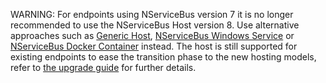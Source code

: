 WARNING: For endpoints using NServiceBus version 7 it is no longer recommended to use the NServiceBus Host version 8. Use alternative approaches such as [Generic Host](/nservicebus/hosting/extensions-hosting.md), [NServiceBus Windows Service](/nservicebus/dotnet-templates.md#nservicebus-windows-service) or [NServiceBus Docker Container](/nservicebus/dotnet-templates.md#nservicebus-docker-container) instead. The host is still supported for existing endpoints to ease the transition phase to the new hosting models, refer to [the upgrade guide](/nservicebus/upgrades/host-7to8.md) for further details.
